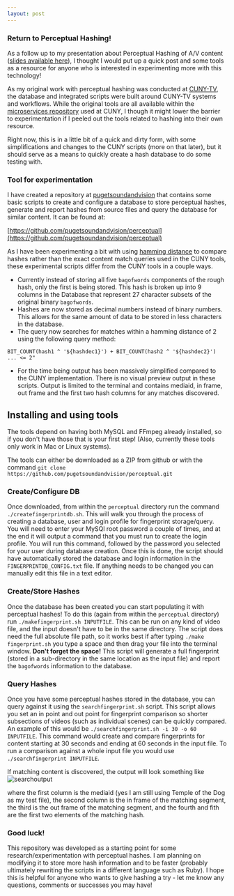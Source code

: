 ```yaml
---
layout: post
---
```



### Return to Perceptual Hashing!

As a follow up to my presentation about Perceptual Hashing of A/V content ([slides available here](https://privatezero.github.io/amiapresentation2017/)), I thought I would put up a quick post and some tools as a resource for anyone who is interested in experimenting more with this technology!

As my original work with perceptual hashing was conducted at [CUNY-TV](http://www.cuny.tv/), the database and integrated scripts were built around CUNY-TV systems and workflows. While the original tools are all available within the [microservices repository](https://github.com/mediamicroservices) used at CUNY, I though it might lower the barrier to experimentation if I peeled out the tools related to hashing into their own resource.

Right now, this is in a little bit of a quick and dirty form, with some simplifications and changes to the CUNY scripts (more on that later), but it should serve as a means to quickly create a hash database to do some testing with.


### Tool for experimentation

I have created a repository at [pugetsoundandvision](https://github.com/pugetsoundandvision) that contains some basic scripts to create and configure a database to store perceptual hashes, generate and report hashes from source files and query the database for similar content. It can be found at:

[https://github.com/pugetsoundandvision/perceptual](https://github.com/pugetsoundandvision/perceptual)

As I have been experimenting a bit with using [hamming distance](https://en.wikipedia.org/wiki/Hamming_distance) to compare hashes rather than the exact content match queries used in the CUNY tools, these experimental scripts differ from the CUNY tools in a couple ways.

* Currently instead of storing all five `bagofwords` components of the rough hash, only the first is being stored. This hash is broken up into 9 columns in the Database that represent 27 character subsets of the original binary `bagofwords`.
* Hashes are now stored as decimal numbers instead of binary numbers. This allows for the same amount of data to be stored in less characters in the database.
* The query now searches for matches within a hamming distance of 2 using the following query method:

`BIT_COUNT(hash1 ^ '${hashdec1}') + BIT_COUNT(hash2 ^ '${hashdec2}') ... <= 2"`

* For the time being output has been massively simplified compared to the CUNY implementation. There is no visual preview output in these scripts. Output is limited to the terminal and contains mediaid, in frame, out frame and the first two hash columns for any matches discovered.

## Installing and using tools

The tools depend on having both MySQL and FFmpeg already installed, so if you don't have those that is your first step! (Also, currently these tools only work in Mac or Linux systems).

The tools can either be downloaded as a ZIP from github or with the command `git clone https://github.com/pugetsoundandvision/perceptual.git`

### Create/Configure DB
Once downloaded, from within the `perceptual` directory run the command `./createfingerprintdb.sh`. This will walk you through the process of creating a database, user and login profile for fingerprint storage/query. You will need to enter your MySQl root password a couple of times, and at the end it will output a command that you must run to create the login profile. You will run this command, followed by the password you selected for your user during database creation. Once this is done, the script should have automatically stored the database and login information in the `FINGERPRINTDB_CONFIG.txt` file. If anything needs to be changed you can manually edit this file in a text editor.

### Create/Store Hashes
Once the database has been created you can start populating it with perceptual hashes! To do this (again from within the `perceptual` directory) run `./makefingerprint.sh INPUTFILE`. This can be run on any kind of video file, and the input doesn't have to be in the same directory. The script does need the full absolute file path, so it works best if after typing `./make fingerprint.sh` you type a space and then drag your file into the terminal window. __Don't forget the space!__ This script will generate a full fingerprint (stored in a sub-directory in the same location as the input file) and report the `bagofwords` information to the database.

### Query Hashes
Once you have some perceptual hashes stored in the database, you can query against it using the `searchfingerprint.sh` script. This script allows you set an in point and out point for fingerprint comparison so shorter subsections of videos (such as individual scenes) can be quickly compared. An example of this would be `./searchfingerprint.sh -i 30 -o 60 INPUTFILE`. This command would create and compare fingerprints for content starting at 30 seconds and ending at 60 seconds in the input file. To run a comparison against a whole input file you would use `./searchfingerprint INPUTFILE`.

If matching content is discovered, the output will look something like
![searchoutput](/weaverblog/resources/templeofthedog.png)

where the first column is the mediaid (yes I am still using Temple of the Dog as my test file), the second column is the in frame of the matching segment, the third is the out frame of the matching segment, and the fourth and fith are the first two elements of the matching hash.

### Good luck!
This repository was developed as a starting point for some research/experimentation with perceptual hashes. I am planning on modifying it to store more hash information and to be faster (probably ultimately rewriting the scripts in a different language such as Ruby). I hope this is helpful for anyone who wants to give hashing a try - let me know any questions, comments or successes you may have!


